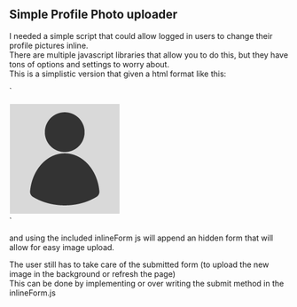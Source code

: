 ## Simple Profile Photo uploader 

I needed a simple script that could allow logged in users to change their profile pictures inline.  
There are multiple javascript libraries that allow you to do this, but they have tons of options and settings to worry about.  
This is a simplistic version that given a html format like this:
 
 `
 <div id="imageReplacer">         
       <img id="imageHolder" src="blank_image.png" height="200">
 </div>
`

and using the included inlineForm js will append an hidden form that will allow for easy image upload.

The user still has to take care of the submitted form (to upload the new image in the background or refresh the page)   
This can be done by implementing or over writing the submit method in the inlineForm.js


